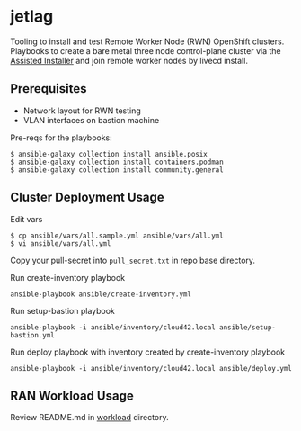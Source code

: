 # jetlag

Tooling to install and test Remote Worker Node (RWN) OpenShift clusters. Playbooks to create a bare metal three node control-plane cluster via the [Assisted Installer](https://github.com/openshift/assisted-installer) and join remote worker nodes by livecd install.

## Prerequisites

* Network layout for RWN testing
* VLAN interfaces on bastion machine

Pre-reqs for the playbooks:

```console
$ ansible-galaxy collection install ansible.posix
$ ansible-galaxy collection install containers.podman
$ ansible-galaxy collection install community.general
```

## Cluster Deployment Usage

Edit vars

```console
$ cp ansible/vars/all.sample.yml ansible/vars/all.yml
$ vi ansible/vars/all.yml
```

Copy your pull-secret into `pull_secret.txt` in repo base directory.

Run create-inventory playbook

```console
ansible-playbook ansible/create-inventory.yml
```

Run setup-bastion playbook

```console
ansible-playbook -i ansible/inventory/cloud42.local ansible/setup-bastion.yml
```

Run deploy playbook with inventory created by create-inventory playbook

```console
ansible-playbook -i ansible/inventory/cloud42.local ansible/deploy.yml
```

## RAN Workload Usage

Review README.md in [workload](workload) directory.
